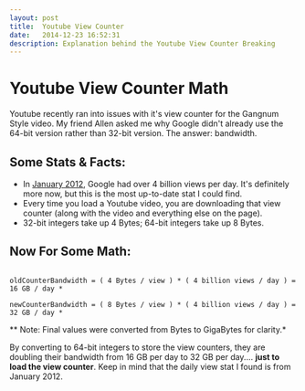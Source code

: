 ```yaml
---
layout: post
title:  Youtube View Counter
date:   2014-12-23 16:52:31
description: Explanation behind the Youtube View Counter Breaking
---
```


# Youtube View Counter Math

Youtube recently ran into issues with it's view counter for the Gangnum Style video. My friend Allen asked me why Google didn't already use the 64-bit version rather than 32-bit version. The answer: bandwidth.

## Some Stats & Facts:

- In [January 2012](http://youtube-global.blogspot.com/2012/01/holy-nyans-60-hours-per-minute-and-4.html), Google had over 4 billion views per day. It's definitely more now, but this is the most up-to-date stat I could find.
- Every time you load a Youtube video, you are downloading that view counter (along with the video and everything else on the page).
- 32-bit integers take up 4 Bytes; 64-bit integers take up 8 Bytes.

## Now For Some Math:

```

oldCounterBandwidth = ( 4 Bytes / view ) * ( 4 billion views / day ) = 16 GB / day *

newCounterBandwidth = ( 8 Bytes / view ) * ( 4 billion views / day ) = 32 GB / day *

```

** Note: Final values were converted from Bytes to GigaBytes for clarity.*

By converting to 64-bit integers to store the view counters, they are doubling their bandwidth from 16 GB per day to 32 GB per day.... **just to load the view counter**. Keep in mind that the daily view stat I found is from January 2012.
